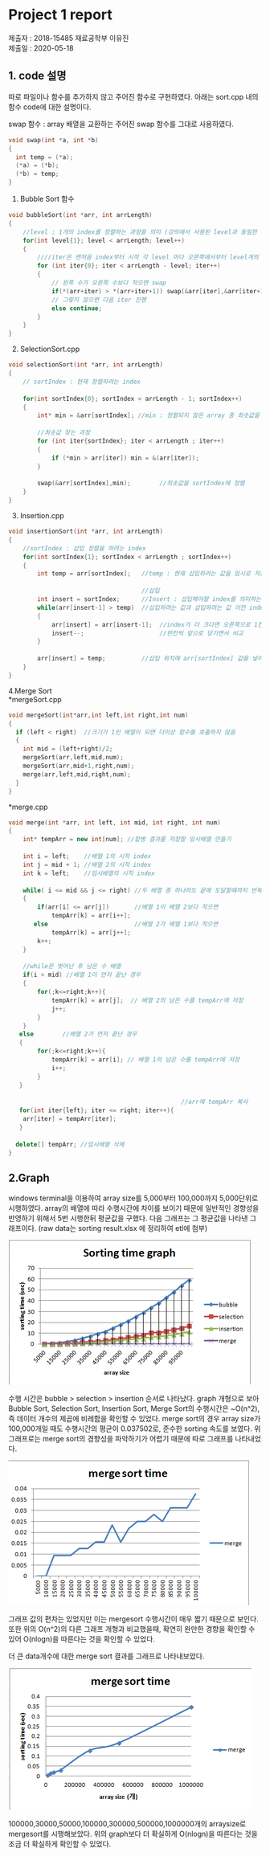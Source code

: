 # Project 1 report
제출자 : 2018-15485 재료공학부 이유진   
제출일 : 2020-05-18
## 1. code 설명   
따로 파일이나 함수를  추가하지 않고 주어진 함수로 구현하였다. 아래는 sort.cpp 내의 함수 code에 대한 설명이다.  

swap 함수 : array 배열을 교환하는 주어진 swap 함수를 그대로 사용하였다.
```c++
void swap(int *a, int *b)
{
  int temp = (*a);
  (*a) = (*b);
  (*b) = temp;
}
```

1. Bubble Sort 함수 
```c++
void bubbleSort(int *arr, int arrLength)
{
    //level : 1개의 index를 정렬하는 과정을 의미 (강의에서 사용된 level과 동일한 의미)
    for(int level{1}; level < arrLength; level++)    
    {   
        ////iter은 맨처음 index부터 시작 각 level 마다 오른쪽에서부터 level개의 숫자는 비교할 필요 없음.
        for (int iter{0}; iter < arrLength - level; iter++) 
        {
            // 왼쪽 수가 오른쪽 수보다 작으면 swap 
            if(*(arr+iter) > *(arr+iter+1)) swap(&arr[iter],&arr[iter+1]);  
            // 그렇지 않으면 다음 iter 진행
            else continue;                                                  
        }
    }
}
```   

2. SelectionSort.cpp
```c++
void selectionSort(int *arr, int arrLength)
{
    // sortIndex : 현재 정렬하려는 index
 
    for(int sortIndex{0}; sortIndex < arrLength - 1; sortIndex++)
    {
        int* min = &arr[sortIndex]; //min : 정렬되지 않은 array 중 최솟값을 가리키는 변수
        
        //최솟값 찾는 과정
        for (int iter{sortIndex}; iter < arrLength ; iter++)
        {
            if (*min > arr[iter]) min = &(arr[iter]);
        }
  
        swap(&arr[sortIndex],min);        //최솟값을 sortIndex에 정렬
    }
}
```   

3. Insertion.cpp
```c++
void insertionSort(int *arr, int arrLength)
{
    //sortIndex : 삽입 정렬을 하려는 index
    for(int sortIndex{1}; sortIndex < arrLength ; sortIndex++)
    {
        int temp = arr[sortIndex];   //temp : 현재 삽입하려는 값을 임시로 저장

                                     //삽입
        int insert = sortIndex;      //Insert : 삽입해야할 index를 의미하는 변수
        while(arr[insert-1] > temp)  //삽입하려는 값과 삽입하려는 값 이전 index의 값 비교
        {
            arr[insert] = arr[insert-1];  //index가 더 크다면 오른쪽으로 1칸씩 이동
            insert--;                     //한칸씩 앞으로 당기면서 비교
        }

        arr[insert] = temp;          //삽입 위치에 arr[sortIndex] 값을 넣어줌.
    }
}
```   

4.Merge Sort    
*mergeSort.cpp
```c++
void mergeSort(int*arr,int left,int right,int num)
{
  if (left < right)  //크기가 1인 배열이 되면 더이상 함수를 호출하지 않음
  {
    int mid = (left+right)/2;
    mergeSort(arr,left,mid,num);
    mergeSort(arr,mid+1,right,num);
    merge(arr,left,mid,right,num);
  }
}
```   

*merge.cpp
```c++
void merge(int *arr, int left, int mid, int right, int num)
{
    int* tempArr = new int[num]; //합병 결과를 저장할 임시배열 만들기

    int i = left;    //배열 1의 시작 index
    int j = mid + 1; //배열 2의 시작 index
    int k = left;    //임시배열의 시작 index

    while( i <= mid && j <= right) //두 배열 중 하나라도 끝에 도달할때까지 반복
    {
        if(arr[i] <= arr[j])       //배열 1이 배열 2보다 작으면
            tempArr[k] = arr[i++];
       else                        //배열 2가 배열 1보다 작으면
            tempArr[k] = arr[j++];
        k++;
    }    

    //while문 벗어난 후 남은 수 배열
    if(i > mid) //배열 1이 먼저 끝난 경우
    {
        for(;k<=right;k++){
            tempArr[k] = arr[j];  // 배열 2의 남은 수를 tempArr에 저장
            j++;
        }
    }
   else        //배열 2가 먼저 끝난 경우
   { 
        for(;k<=right;k++){
            tempArr[k] = arr[i]; // 배열 1의 남은 수를 tempArr에 저장
            i++;
        }
   }

                                                //arr에 tempArr 복사
   for(int iter{left}; iter <= right; iter++){
    arr[iter] = tempArr[iter];
   }

  delete[] tempArr; //임시배열 삭제
}
```

## 2.Graph
windows terminal을 이용하여 array size를 5,000부터 100,000까지 5,000단위로 시행하였다. array의 배열에 따라 수행시간에 차이를 보이기 때문에 일반적인 경향성을 반영하기 위해서 5번 시행한뒤 평균값을 구했다. 다음 그래프는 그 평균값을 나타낸 그래프이다. (raw data는 sorting result.xlsx 에 정리하여 etl에 첨부)   

![sortingtimegraph](./sortingtimegraph.PNG)   

 수행 시간은 bubble > selection > insertion 순서로 나타났다. graph 개형으로 보아 Bubble Sort, Selection Sort, Insertion Sort, Merge Sort의 수행시간은 ~O(n^2), 즉 데이터 개수의 제곱에 비레함을 확인할 수 있었다. merge sort의 경우 array size가 100,000개일 때도 수행시간의 평균이 0.037502로, 준수한 sorting 속도를 보였다. 위 그래프로는 merge sort의 경향성을 파악하기가 어렵기 때문에 따로 그래프를 나타내었다.   
 
 
 ![mergesorttime](./mergesorttime.PNG)   
 
 그래프 값의 편차는 있었지만 이는 mergesort 수행시간이 매우 짧기 때문으로 보인다. 또한 위의 O(n^2)의 다른 그래프 개형과 비교했을때, 확연히 완만한 경향을 확인할 수 있어 O(nlogn)을 따른다는 것을 확인할 수 있었다.   
 
 더 큰 data개수에 대한 merge sort 결과를 그래프로 나타내보았다.   
 
 ![bigmergesort](./bigmergesort.PNG)   
 
 100000,30000,50000,100000,300000,500000,1000000개의 arraysize로 mergesort를 시행해보았다. 위의 graph보다 더 확실하게 O(nlogn)을 따른다는 것을 조금 더 확실하게 확인할 수 있었다. 
 
